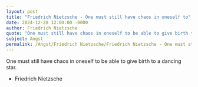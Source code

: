 ```yaml
---
layout: post
title: "Friedrich Nietzsche - One must still have chaos in oneself to"
date: 2024-12-28 12:00:00 -0000
author: Friedrich Nietzsche
quote: "One must still have chaos in oneself to be able to give birth to a dancing star."
subject: Angst
permalink: /Angst/Friedrich Nietzsche/Friedrich Nietzsche - One must still have chaos in oneself to
---
```


One must still have chaos in oneself to be able to give birth to a dancing star.

- Friedrich Nietzsche

